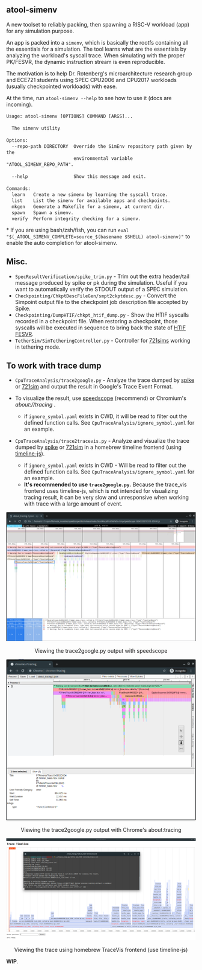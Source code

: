 ## atool-simenv
A new toolset to reliably packing, then spawning a RISC-V workload (app) for any simulation purpose.

An app is packed into a `simenv`, which is basically the rootfs containing all the essentials for a simulation. The tool learns what are the essentials by analyzing the workload's syscall trace. When simulating with the proper PK/FESVR, the dynamic instruction stream is even reproducible.  

The motivation is to help Dr. Rotenberg's microarchitecture research group and ECE721 students using SPEC CPU2006 and CPU2017 workloads (usually checkpointed workloads) with ease.

At the time, run `atool-simenv --help` to see how to use it (docs are incoming). 

```
Usage: atool-simenv [OPTIONS] COMMAND [ARGS]...

  The simenv utility

Options:
  --repo-path DIRECTORY  Override the SimEnv repository path given by the
                         environmental variable "ATOOL_SIMENV_REPO_PATH".

  --help                 Show this message and exit.

Commands:
  learn   Create a new simenv by learning the syscall trace.
  list    List the simenv for available apps and checkpoints.
  mkgen   Generate a Makefile for a simenv, at current dir.
  spawn   Spawn a simenv.
  verify  Perform integrity checking for a simenv.
```

\* If you are using bash/zsh/fish, you can run `eval "$(_ATOOL_SIMENV_COMPLETE=source_$(basename $SHELL) atool-simenv)"` to enable the auto completion for atool-simenv.

## Misc.

- `SpecResultVerification/spike_trim.py` - Trim out the extra header/tail message produced by spike or pk during the simulation. Useful if you want to automatically verify the STDOUT output of a SPEC simulation.
- `Checkpointing/ChkptDescFileGen/smpt2ckptdesc.py` - Convert the Simpoint output file to the checkpoint job description file accepted by Spike.
- `Checkpointing/DumpHTIF/chkpt_htif_dump.py` - Show the HTIF syscalls recorded in a checkpoint file. When restoring a checkpoint, those syscalls will be executed in sequence to bring back the state of [HTIF FESVR](https://github.com/s117/riscv-fesvr).
- `TetherSim/SimTetheringController.py` - Controller for [721sims](https://github.ncsu.edu/jli95/721sim/tree/trace_support) working in tethering mode.


## To work with trace dump

- `CpuTraceAnalysis/trace2google.py` - Analyze the trace dumped by [spike](https://github.com/s117/riscv-isa-sim/tree/WIB_trace_support) or [721sim](https://github.ncsu.edu/jli95/721sim/tree/trace_support) and output the result in Google's Trace Event Format.
- To visualize the result, use [speedscope](https://github.com/jlfwong/speedscope) (recommend) or Chromium's *about://tracing* .
  - if `ignore_symbol.yaml` exists in CWD, it will be read to filter out the defined function calls. See `CpuTraceAnalysis/ignore_symbol.yaml` for an example.

- `CpuTraceAnalysis/trace2tracevis.py` - Analyze and visualize the trace dumped by [spike](https://github.com/s117/riscv-isa-sim/tree/WIB_trace_support) or [721sim](https://github.ncsu.edu/jli95/721sim/tree/trace_support) in a homebrew timeline frontend (using [timeline-js](https://github.com/visjs/vis-timeline)).
  - if `ignore_symbol.yaml` exists in CWD - Will be read to filter out the defined function calls. See `CpuTraceAnalysis/ignore_symbol.yaml` for an example.
  - **It's recommended to use `trace2google.py`.** Because the trace_vis frontend uses timeline-js, which is not intended for visualizing tracing result, it can be very slow and unresponsive when working with trace with a large amount of event.

![image-20201105011703029](https://raw.githubusercontent.com/s117/anycore-dbg-supplement/master/README.assets/image-20201105011703029.png)

<p align=center>Viewing the trace2google.py output with speedscope</p>

![image-20201105011839379](https://raw.githubusercontent.com/s117/anycore-dbg-supplement/master/README.assets/image-20201105011839379.png)

<p align=center>Viewing the trace2google.py output with Chrome's about:tracing</p>

![image-20200813043919822](https://raw.githubusercontent.com/s117/anycore-dbg-supplement/master/README.assets/image-20200813043919822.png)

<p align=center>Viewing the trace using homebrew TraceVis frontend (use timeline-js)</p>

**WIP**.